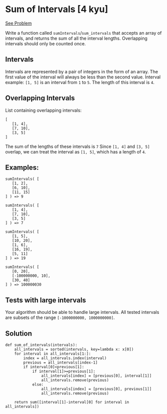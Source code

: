# Sum of Intervals [4 kyu]

[See Problem](https://www.codewars.com/kata/52b7ed099cdc285c300001cd)

Write a function called `sumIntervals`/`sum_intervals` that accepts an array of intervals, and returns the sum of all the interval lengths. Overlapping intervals should only be counted once.

## Intervals

Intervals are represented by a pair of integers in the form of an array. The first value of the interval will always be less than the second value. Interval example: `[1, 5]` is an interval from `1` to `5`. The length of this interval is `4`.

## Overlapping Intervals

List containing overlapping intervals:

```
[
   [1, 4],
   [7, 10],
   [3, 5]
]
```

The sum of the lengths of these intervals is `7` Since `[1, 4]` and `[3, 5]` overlap, we can treat the interval as `[1, 5]`, which has a length of `4`.

## Examples:

```
sumIntervals( [
   [1, 2],
   [6, 10],
   [11, 15]
] ) => 9

sumIntervals( [
   [1, 4],
   [7, 10],
   [3, 5]
] ) => 7

sumIntervals( [
   [1, 5],
   [10, 20],
   [1, 6],
   [16, 19],
   [5, 11]
] ) => 19

sumIntervals( [
   [0, 20],
   [-100000000, 10],
   [30, 40]
] ) => 100000030
```

## Tests with large intervals

Your algorithm should be able to handle large intervals. All tested intervals are subsets of the range `[-1000000000, 1000000000]`.

## Solution

```
def sum_of_intervals(intervals):
    all_intervals = sorted(intervals, key=lambda x: x[0])
    for interval in all_intervals[1:]:
        index = all_intervals.index(interval)
        previous = all_intervals[index-1]
        if interval[0]<previous[1]:
            if interval[1]>=previous[1]:
                all_intervals[index] = [previous[0], interval[1]]
                all_intervals.remove(previous)
            else:
                all_intervals[index] = [previous[0], previous[1]]
                all_intervals.remove(previous)

    return sum([interval[1]-interval[0] for interval in all_intervals])
```
